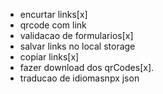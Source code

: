 - encurtar links[x]
- qrcode com link
- validacao de formularios[x]
- salvar links no local storage 
- copiar links[x]
- fazer download dos qrCodes[x]. 
- traducao de idiomasnpx json